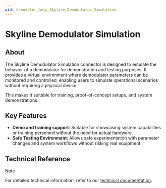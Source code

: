 ```yaml
---
uid: Connector_help_Skyline_Demodulator_Simulation
---
```


# Skyline Demodulator Simulation

## About

The Skyline Demodulator Simulation connector is designed to emulate the behavior of a demodulator for demonstration and testing purposes. It provides a virtual environment where demodulator parameters can be monitored and controlled, enabling users to simulate operational scenarios without requiring a physical device.

This makes it suitable for training, proof-of-concept setups, and system demonstrations.

## Key Features

- **Demo and training support**: Suitable for showcasing system capabilities or training personnel without the need for actual hardware.
- **Safe Testing Environment**: Allows safe experimentation with parameter changes and system workflows without risking real equipment.

## Technical Reference

> [!NOTE]
> For detailed technical information, refer to our [technical documentation](xref:Connector_help_Skyline_Demodulator_Simulation_Technical).

